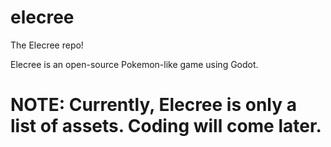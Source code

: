 # elecree
The Elecree repo!

Elecree is an open-source Pokemon-like game using Godot.
# NOTE: Currently, Elecree is only a list of assets. Coding will come later.

